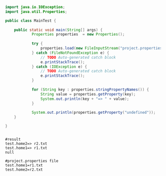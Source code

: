 ```java
import java.io.IOException;
import java.util.Properties;

public class MainTest {
	
	public static void main(String[] args) {
			Properties properties  = new Properties();
			
			try {
				properties.load(new FileInputStream("project.properties"));
			} catch (FileNotFoundException e) {
				// TODO Auto-generated catch block
				e.printStackTrace();
			} catch (IOException e) {
				// TODO Auto-generated catch block
				e.printStackTrace();
			}
			
			for (String key : properties.stringPropertyNames()) {
				String value = properties.getProperty(key);
				System.out.println(key + "=> " + value);
			}
			
			System.out.println(properties.getProperty("undefined"));  
	}

}
```
<pre><code>
#result
test.home2=> r2.txt
test.home1=> r1.txt
null

#project.properties file
test.home1=r1.txt
test.home2=r2.txt
</code></pre>
